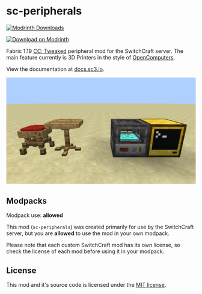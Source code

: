 # sc-peripherals

<!-- modrinth_exclude.start -->
[![Modrinth Downloads](https://img.shields.io/modrinth/dt/sc-peripherals)](https://modrinth.com/mod/sc-peripherals/)

[![Download on Modrinth](https://i.imgur.com/hbYUrTZ.png)](https://modrinth.com/mod/sc-peripherals/)
<!-- modrinth_exclude.end -->

Fabric 1.19 [CC: Tweaked](https://github.com/cc-tweaked/cc-tweaked) peripheral mod for the SwitchCraft server. 
The main feature currently is 3D Printers in the style of 
[OpenComputers](https://github.com/MightyPirates/OpenComputers).

View the documentation at [docs.sc3.io](https://docs.sc3.io/whats-new/sc-peripherals.html).

![sc-peripherals](img/header.png)

## Modpacks

Modpack use: **allowed**

This mod (`sc-peripherals`) was created primarily for use by the SwitchCraft server, but you are **allowed** to use the 
mod in your own modpack.

Please note that each custom SwitchCraft mod has its own license, so check the license of each mod before using it in 
your modpack.
  
## License

This mod and it's source code is licensed under the 
[MIT license](https://github.com/SwitchCraftCC/sc-peripherals/blob/HEAD/LICENSE).
